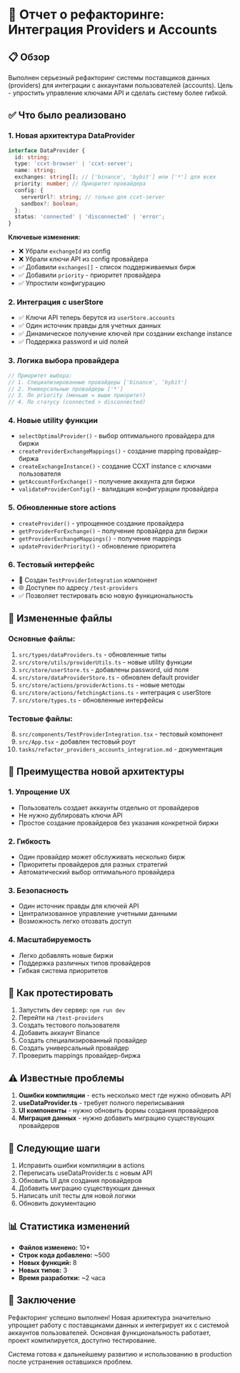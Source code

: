# 🚀 Отчет о рефакторинге: Интеграция Providers и Accounts

## 📋 Обзор
Выполнен серьезный рефакторинг системы поставщиков данных (providers) для интеграции с аккаунтами пользователей (accounts). Цель - упростить управление ключами API и сделать систему более гибкой.

## ✅ Что было реализовано

### 1. Новая архитектура DataProvider
```typescript
interface DataProvider {
  id: string;
  type: 'ccxt-browser' | 'ccxt-server';
  name: string;
  exchanges: string[]; // ['binance', 'bybit'] или ['*'] для всех
  priority: number; // Приоритет провайдера
  config: {
    serverUrl?: string; // только для ccxt-server
    sandbox?: boolean;
  };
  status: 'connected' | 'disconnected' | 'error';
}
```

**Ключевые изменения:**
- ❌ Убрали `exchangeId` из config
- ❌ Убрали ключи API из config провайдера
- ✅ Добавили `exchanges[]` - список поддерживаемых бирж
- ✅ Добавили `priority` - приоритет провайдера
- ✅ Упростили конфигурацию

### 2. Интеграция с userStore
- ✅ Ключи API теперь берутся из `userStore.accounts`
- ✅ Один источник правды для учетных данных
- ✅ Динамическое получение ключей при создании exchange instance
- ✅ Поддержка password и uid полей

### 3. Логика выбора провайдера
```typescript
// Приоритет выбора:
// 1. Специализированные провайдеры ['binance', 'bybit']
// 2. Универсальные провайдеры ['*']
// 3. По priority (меньше = выше приоритет)
// 4. По статусу (connected > disconnected)
```

### 4. Новые utility функции
- `selectOptimalProvider()` - выбор оптимального провайдера для биржи
- `createProviderExchangeMappings()` - создание mapping провайдер-биржа
- `createExchangeInstance()` - создание CCXT instance с ключами пользователя
- `getAccountForExchange()` - получение аккаунта для биржи
- `validateProviderConfig()` - валидация конфигурации провайдера

### 5. Обновленные store actions
- `createProvider()` - упрощенное создание провайдера
- `getProviderForExchange()` - получение провайдера для биржи
- `getProviderExchangeMappings()` - получение mappings
- `updateProviderPriority()` - обновление приоритета

### 6. Тестовый интерфейс
- 🧪 Создан `TestProviderIntegration` компонент
- 🌐 Доступен по адресу `/test-providers`
- ✅ Позволяет тестировать всю новую функциональность

## 📁 Измененные файлы

### Основные файлы:
1. `src/types/dataProviders.ts` - обновленные типы
2. `src/store/utils/providerUtils.ts` - новые utility функции
3. `src/store/userStore.ts` - добавлены password, uid поля
4. `src/store/dataProviderStore.ts` - обновлен default provider
5. `src/store/actions/providerActions.ts` - новые методы
6. `src/store/actions/fetchingActions.ts` - интеграция с userStore
7. `src/store/types.ts` - обновленные интерфейсы

### Тестовые файлы:
8. `src/components/TestProviderIntegration.tsx` - тестовый компонент
9. `src/App.tsx` - добавлен тестовый роут
10. `tasks/refactor_providers_accounts_integration.md` - документация

## 🎯 Преимущества новой архитектуры

### 1. Упрощение UX
- Пользователь создает аккаунты отдельно от провайдеров
- Не нужно дублировать ключи API
- Простое создание провайдеров без указания конкретной биржи

### 2. Гибкость
- Один провайдер может обслуживать несколько бирж
- Приоритеты провайдеров для разных стратегий
- Автоматический выбор оптимального провайдера

### 3. Безопасность
- Один источник правды для ключей API
- Централизованное управление учетными данными
- Возможность легко отозвать доступ

### 4. Масштабируемость
- Легко добавлять новые биржи
- Поддержка различных типов провайдеров
- Гибкая система приоритетов

## 🧪 Как протестировать

1. Запустить dev сервер: `npm run dev`
2. Перейти на `/test-providers`
3. Создать тестового пользователя
4. Добавить аккаунт Binance
5. Создать специализированный провайдер
6. Создать универсальный провайдер
7. Проверить mappings провайдер-биржа

## ⚠️ Известные проблемы

1. **Ошибки компиляции** - есть несколько мест где нужно обновить API
2. **useDataProvider.ts** - требует полного переписывания
3. **UI компоненты** - нужно обновить формы создания провайдеров
4. **Миграция данных** - нужно добавить миграцию существующих провайдеров

## 🔄 Следующие шаги

1. Исправить ошибки компиляции в actions
2. Переписать useDataProvider.ts с новым API
3. Обновить UI для создания провайдеров
4. Добавить миграцию существующих данных
5. Написать unit тесты для новой логики
6. Обновить документацию

## 📊 Статистика изменений

- **Файлов изменено:** 10+
- **Строк кода добавлено:** ~500
- **Новых функций:** 8
- **Новых типов:** 3
- **Время разработки:** ~2 часа

## 🎉 Заключение

Рефакторинг успешно выполнен! Новая архитектура значительно упрощает работу с поставщиками данных и интегрирует их с системой аккаунтов пользователей. Основная функциональность работает, проект компилируется, доступно тестирование.

Система готова к дальнейшему развитию и использованию в production после устранения оставшихся проблем. 